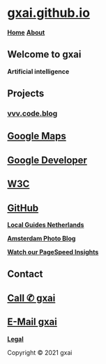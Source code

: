 # **[gxai.github.io](https://gxai.github.io)**
**[Home](https://gxai.github.io)**  **[About](https://gxai.github.io/About)**
## **Welcome to gxai**
**Artificial intelligence**

## **Projects**
### **[vvv.code.blog](https://vvv.code.blog)**

## **[Google Maps](https://maps.app.goo.gl/Lnubtwco1j3RKj568)**

## **[Google Developer](https://www.meetup.com/en-AU/gdg-silicon-valley/members/336931816/)**

## **[W3C](https://www.w3.org/community/aikr/wiki/User:Michaelweber)**

## **[GitHub](https://github.com/gxai)**

**[Local Guides Netherlands](https://m.facebook.com/Local-Guides-Netherlands-110067524667431#)**

**[Amsterdam Photo Blog](https://amsterdam.photo.blog)**

**[Watch our PageSpeed Insights](https://developers.google.com/speed/pagespeed/insights/?url=https%3A%2F%2Fgxai.github.io%2F&tab=desktop)**

## **Contact**
## **[Call ✆ gxai](tel:31649557828)**
## **[E-Mail gxai](mailto:gxai.git@gmail.com)**

**[Legal](https://gxai.github.io/legal)**

Copyright © 2021 gxai
